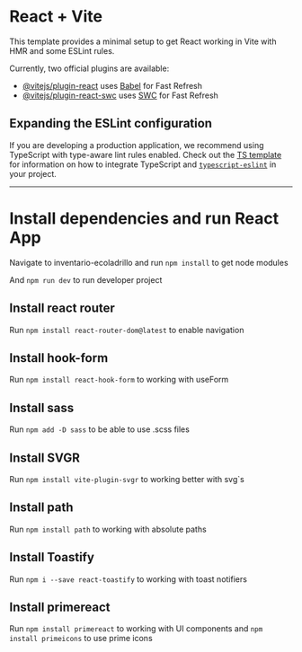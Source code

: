 # React + Vite

This template provides a minimal setup to get React working in Vite with HMR and some ESLint rules.

Currently, two official plugins are available:

- [@vitejs/plugin-react](https://github.com/vitejs/vite-plugin-react/blob/main/packages/plugin-react) uses [Babel](https://babeljs.io/) for Fast Refresh
- [@vitejs/plugin-react-swc](https://github.com/vitejs/vite-plugin-react/blob/main/packages/plugin-react-swc) uses [SWC](https://swc.rs/) for Fast Refresh

## Expanding the ESLint configuration

If you are developing a production application, we recommend using TypeScript with type-aware lint rules enabled. Check out the [TS template](https://github.com/vitejs/vite/tree/main/packages/create-vite/template-react-ts) for information on how to integrate TypeScript and [`typescript-eslint`](https://typescript-eslint.io) in your project.

---
# Install dependencies and run React App
Navigate to inventario-ecoladrillo and run `npm install` to get node modules

And `npm run dev` to run developer project

## Install react router
Run `npm install react-router-dom@latest` to enable navigation

## Install hook-form
Run `npm install react-hook-form` to working with useForm

## Install sass 
Run `npm add -D sass` to be able to use .scss files

## Install SVGR
Run `npm install vite-plugin-svgr` to working better with svg`s

## Install path
Run `npm install path` to working with absolute paths

## Install Toastify
Run `npm i --save react-toastify` to working with toast notifiers

## Install primereact
Run `npm install primereact` to working with UI components and `npm install primeicons` to use prime icons